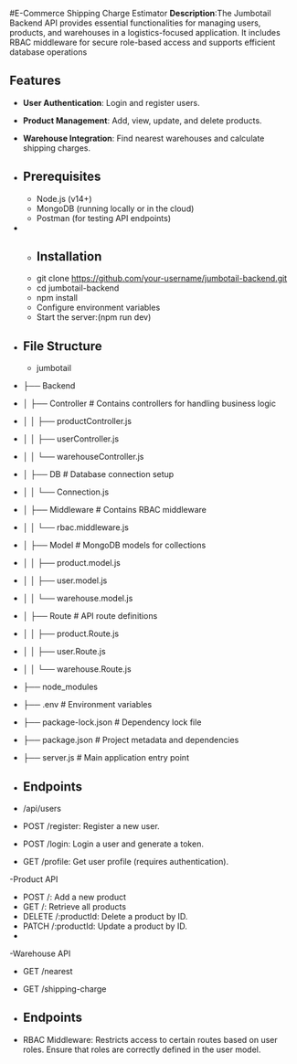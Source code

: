 #E-Commerce Shipping Charge Estimator
**Description**:The Jumbotail Backend API provides essential functionalities for managing users, products, and warehouses in a logistics-focused application. It includes RBAC middleware for secure role-based access and supports efficient database operations

## Features
- **User Authentication**: Login and register users.
- **Product Management**: Add, view, update, and delete products.
- **Warehouse Integration**: Find nearest warehouses and calculate shipping charges.

- ## Prerequisites
  - Node.js (v14+)
  - MongoDB (running locally or in the cloud)
  - Postman (for testing API endpoints)

- - ## Installation
  - git clone https://github.com/your-username/jumbotail-backend.git
  - cd jumbotail-backend
  - npm install
  - Configure environment variables
  - Start the server:(npm run dev)

- ## File Structure
  - jumbotail
- ├── Backend
- │   ├── Controller          # Contains controllers for handling business logic
- │   │   ├── productController.js
- │   │   ├── userController.js
- │   │   └── warehouseController.js
- │   ├── DB                  # Database connection setup
- │   │   └── Connection.js
- │   ├── Middleware          # Contains RBAC middleware
- │   │   └── rbac.middleware.js
- │   ├── Model               # MongoDB models for collections
- │   │   ├── product.model.js
- │   │   ├── user.model.js
- │   │   └── warehouse.model.js
- │   ├── Route               # API route definitions
- │   │   ├── product.Route.js
- │   │   ├── user.Route.js
- │   │   └── warehouse.Route.js
- ├── node_modules
- ├── .env                    # Environment variables
- ├── package-lock.json       # Dependency lock file
- ├── package.json            # Project metadata and dependencies
- ├── server.js               # Main application entry point

- ## Endpoints
 - /api/users
 - POST /register: Register a new user.
 - POST /login: Login a user and generate a token.
 - GET /profile: Get user profile (requires authentication).
   
-Product API
 - POST /: Add a new product
 - GET /: Retrieve all products
 - DELETE /:productId: Delete a product by ID.
 - PATCH /:productId: Update a product by ID.
 - 
-Warehouse API
 - GET /nearest
 - GET /shipping-charge

- ## Endpoints
 - RBAC Middleware: Restricts access to certain routes based on user roles. Ensure that roles are correctly defined in the user model.

